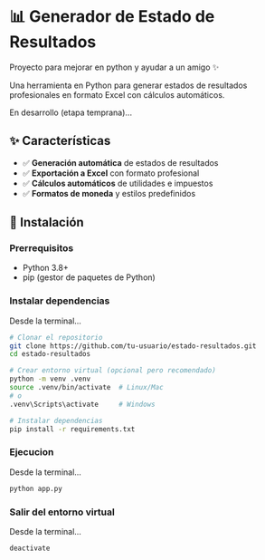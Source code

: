 # 📊 Generador de Estado de Resultados

Proyecto para mejorar en python y ayudar a un amigo ✨

Una herramienta en Python para generar estados de resultados profesionales en formato Excel con cálculos automáticos.

En desarrollo (etapa temprana)...

## ✨ Características

- ✅ **Generación automática** de estados de resultados
- ✅ **Exportación a Excel** con formato profesional
- ✅ **Cálculos automáticos** de utilidades e impuestos
- ✅ **Formatos de moneda** y estilos predefinidos

## 🚀 Instalación

### Prerrequisitos
- Python 3.8+
- pip (gestor de paquetes de Python)

### Instalar dependencias
Desde la terminal...
```bash
# Clonar el repositorio
git clone https://github.com/tu-usuario/estado-resultados.git
cd estado-resultados

# Crear entorno virtual (opcional pero recomendado)
python -m venv .venv
source .venv/bin/activate  # Linux/Mac
# o
.venv\Scripts\activate     # Windows

# Instalar dependencias
pip install -r requirements.txt
```

### Ejecucion
Desde la terminal...
```bash
python app.py
```

### Salir del entorno virtual
Desde la terminal...
```bash
deactivate
```
